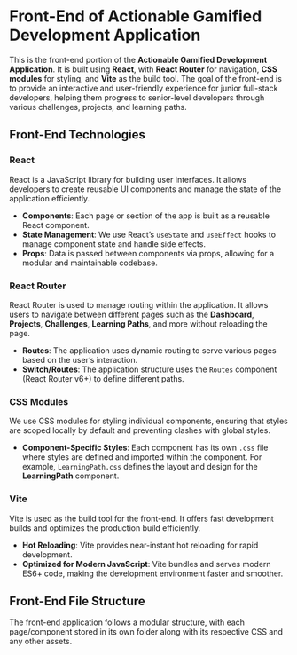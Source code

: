 # Front-End of Actionable Gamified Development Application

This is the front-end portion of the **Actionable Gamified Development Application**. It is built using **React**, with **React Router** for navigation, **CSS modules** for styling, and **Vite** as the build tool. The goal of the front-end is to provide an interactive and user-friendly experience for junior full-stack developers, helping them progress to senior-level developers through various challenges, projects, and learning paths.

## Front-End Technologies

### **React**
React is a JavaScript library for building user interfaces. It allows developers to create reusable UI components and manage the state of the application efficiently.

- **Components**: Each page or section of the app is built as a reusable React component.
- **State Management**: We use React’s `useState` and `useEffect` hooks to manage component state and handle side effects.
- **Props**: Data is passed between components via props, allowing for a modular and maintainable codebase.

### **React Router**
React Router is used to manage routing within the application. It allows users to navigate between different pages such as the **Dashboard**, **Projects**, **Challenges**, **Learning Paths**, and more without reloading the page.

- **Routes**: The application uses dynamic routing to serve various pages based on the user’s interaction.
- **Switch/Routes**: The application structure uses the `Routes` component (React Router v6+) to define different paths.

### **CSS Modules**
We use CSS modules for styling individual components, ensuring that styles are scoped locally by default and preventing clashes with global styles.

- **Component-Specific Styles**: Each component has its own `.css` file where styles are defined and imported within the component. For example, `LearningPath.css` defines the layout and design for the **LearningPath** component.

### **Vite**
Vite is used as the build tool for the front-end. It offers fast development builds and optimizes the production build efficiently.

- **Hot Reloading**: Vite provides near-instant hot reloading for rapid development.
- **Optimized for Modern JavaScript**: Vite bundles and serves modern ES6+ code, making the development environment faster and smoother.

## Front-End File Structure

The front-end application follows a modular structure, with each page/component stored in its own folder along with its respective CSS and any other assets.


